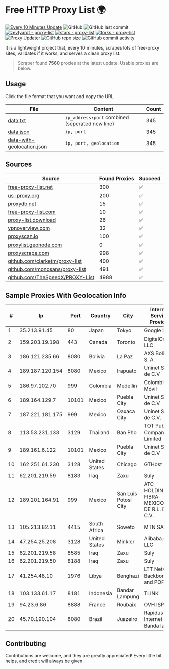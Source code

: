 
# Free HTTP Proxy List 🌍

[![Every 10 Minutes Update](https://github.com/mertguvencli/http-proxy-list/actions/workflows/main.yml/badge.svg?branch=main)](https://github.com/mertguvencli/http-proxy-list/actions/workflows/main.yml)
![GitHub](https://img.shields.io/github/license/mertguvencli/http-proxy-list)
![GitHub last commit](https://img.shields.io/github/last-commit/mertguvencli/http-proxy-list)
[![zevtyardt - proxy-list](https://img.shields.io/static/v1?label=zevtyardt&message=proxy-list&color=blue&logo=github)](https://github.com/zevtyardt/proxy-list "Go to GitHub repo")
[![stars - proxy-list](https://img.shields.io/github/stars/zevtyardt/proxy-list?style=social)](https://github.com/zevtyardt/proxy-list)
[![forks - proxy-list](https://img.shields.io/github/forks/zevtyardt/proxy-list?style=social)](https://github.com/zevtyardt/proxy-list)
[![Proxy Updater](https://github.com/zevtyardt/proxy-list/workflows/Proxy%20Updater/badge.svg)](https://github.com/zevtyardt/proxy-list/actions?query=workflow:"Proxy+Updater")
![GitHub repo size](https://img.shields.io/github/repo-size/zevtyardt/proxy-list)
[![GitHub commit activity](https://img.shields.io/github/commit-activity/m/zevtyardt/proxy-list?logo=commits)](https://github.com/zevtyardt/proxy-list/commits/main)

It is a lightweight project that, every 10 minutes, scrapes lots of free-proxy sites, validates if it works, and serves a clean proxy list.

> Scraper found **7560** proxies at the latest update. Usable proxies are below.

## Usage

Click the file format that you want and copy the URL.

|File|Content|Count|
|----|-------|-----|
|[data.txt](https://raw.githubusercontent.com/mertguvencli/http-proxy-list/main/proxy-list/data.txt)|`ip_address:port` combined (seperated new line)|345|
|[data.json](https://raw.githubusercontent.com/mertguvencli/http-proxy-list/main/proxy-list/data.json)|`ip, port`|345|
|[data-with-geolocation.json](https://raw.githubusercontent.com/mertguvencli/http-proxy-list/main/proxy-list/data-with-geolocation.json)|`ip, port, geolocation`|345|

## Sources

|Source|Found Proxies|Succeed|
|------|-------------|-------|
|[free-proxy-list.net](https://free-proxy-list.net)|300|✅|
|[us-proxy.org](https://www.us-proxy.org)|200|✅|
|[proxydb.net](http://proxydb.net)|15|✅|
|[free-proxy-list.com](https://free-proxy-list.com/?page=&port=&type%5B%5D=http&type%5B%5D=https&up_time=0&search=Search)|10|✅|
|[proxy-list.download](https://www.proxy-list.download/HTTP)|26|✅|
|[vpnoverview.com](https://vpnoverview.com/privacy/anonymous-browsing/free-proxy-servers)|32|✅|
|[proxyscan.io](https://www.proxyscan.io)|100|✅|
|[proxylist.geonode.com](https://proxylist.geonode.com/api/proxy-list?limit=300&page=1&sort_by=lastChecked&sort_type=desc&protocols=http,https)|0|✅|
|[proxyscrape.com](https://api.proxyscrape.com/v2/?request=displayproxies&protocol=http&timeout=10000&country=all&ssl=all&anonymity=all)|998|✅|
|[github.com/clarketm/proxy-list](https://raw.githubusercontent.com/clarketm/proxy-list/master/proxy-list-raw.txt)|400|✅|
|[github.com/monosans/proxy-list](https://raw.githubusercontent.com/monosans/proxy-list/main/proxies/http.txt)|491|✅|
|[github.com/TheSpeedX/PROXY-List](https://raw.githubusercontent.com/TheSpeedX/PROXY-List/master/http.txt)|4988|✅|


## Sample Proxies With Geolocation Info

|#|Ip|Port|Country|City|Internet Service Provider|
|-|--|----|-------|----|-------------------------|
|1|35.213.91.45|80|Japan|Tokyo|Google LLC|
|2|159.203.19.198|443|Canada|Toronto|DigitalOcean, LLC|
|3|186.121.235.66|8080|Bolivia|La Paz|AXS Bolivia S. A.|
|4|189.187.120.154|8080|Mexico|Irapuato|Uninet S.A. de C.V|
|5|186.97.102.70|999|Colombia|Medellín|Colombia Móvil|
|6|189.164.129.7|10101|Mexico|Puebla City|Uninet S.A. de C.V|
|7|187.221.181.175|999|Mexico|Oaxaca City|Uninet S.A. de C.V.|
|8|113.53.231.133|3129|Thailand|Ban Pho|TOT Public Company Limited|
|9|189.161.6.122|10101|Mexico|Puebla City|Uninet S.A. de C.V|
|10|162.251.61.230|3128|United States|Chicago|GTHost|
|11|62.201.219.59|8183|Iraq|Zaxu|Suly|
|12|189.201.164.91|999|Mexico|San Luis Potosí City|ATC HOLDING FIBRA MEXICO, S. DE R.L. DE C.V.|
|13|105.213.82.11|4415|South Africa|Soweto|MTN SA|
|14|47.254.25.208|3128|United States|Minkler|Alibaba.com LLC|
|15|62.201.219.58|8585|Iraq|Zaxu|Suly|
|16|62.201.219.50|8188|Iraq|Zaxu|Suly|
|17|41.254.48.10|1976|Libya|Benghazi|LTT Network Backbone and POPs|
|18|103.133.61.17|8181|Indonesia|Bandar Lampung|TLINK|
|19|94.23.6.86|8888|France|Roubaix|OVH ISP|
|20|45.70.190.104|8080|Brazil|Juazeiro|Rapidus Internet Banda larga|



## Contributing

Contributions are welcome, and they are greatly appreciated! Every
little bit helps, and credit will always be given.

